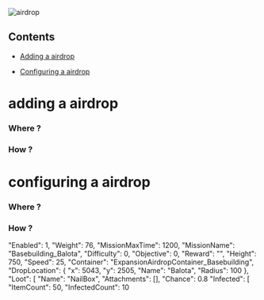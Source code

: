 ![airdrop](https://i.imgur.com/TZpLHYq.png)

## Contents


- [Adding a airdrop](#addingairdrop)

- [Configuring a airdrop](#configuringairdrop)



# adding a airdrop
### Where ?


### How ?


# configuring a airdrop
### Where ?


### How ?
"Enabled": 1,
"Weight": 76,
"MissionMaxTime": 1200,
"MissionName": "Basebuilding_Balota",
"Difficulty": 0,
"Objective": 0,
"Reward": "",
"Height": 750,
"Speed": 25,
"Container": "ExpansionAirdropContainer_Basebuilding",
"DropLocation": {
"x": 5043,
"y": 2505,
"Name": "Balota",
"Radius": 100
},
"Loot": [
"Name": "NailBox",
"Attachments": [],
"Chance": 0.8
"Infected": [
"ItemCount": 50,
"InfectedCount": 10